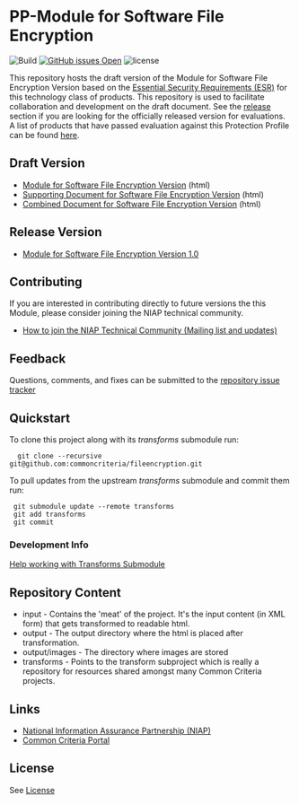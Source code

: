 PP-Module for Software File Encryption
===========
![Build](https://github.com/commoncriteria/fileencryption/workflows/Build/badge.svg)
[![GitHub issues Open](https://img.shields.io/github/issues/commoncriteria/fileencryption.svg?maxAge=2592000)](https://github.com/commoncriteria/fileencryption/issues)
![license](https://img.shields.io/badge/license-Unlicensed-blue.svg)

This repository hosts the draft version of the Module for Software File Encryption Version based on the 
[Essential Security Requirements (ESR)](https://commoncriteria.github.io/pp/fileencryption/fileencryption-esr.html) for this technology class of 
products. This repository is used to facilitate collaboration and development on the draft document. 
See the [release](#Release-Version) section if you are looking for the officially released version for evaluations. 
A list of products that have passed evaluation against this Protection Profile can be found [here](https://www.niap-ccevs.org/Product/PCL.cfm).

## Draft Version

* [Module for Software File Encryption Version](https://commoncriteria.github.io/pp/fileencryption/fileencryption-release.html) (html)
* [Supporting Document for Software File Encryption Version](https://commoncriteria.github.io/pp/fileencryption/fileencryption-sd.html) (html)
* [Combined Document for Software File Encryption Version](https://commoncriteria.github.io/pp/fileencryption/fileencryption.html) (html)

## Release Version
* [Module for Software File Encryption Version 1.0](https://www.niap-ccevs.org/Profile/Info.cfm?id=318)

## Contributing

If you are interested in contributing directly to future versions the this Module, please consider joining the NIAP technical community.
* [How to join the NIAP Technical Community (Mailing list and updates)](https://www.niap-ccevs.org/NIAP_Evolution/tech_communities.cfm)

## Feedback

Questions, comments, and fixes can be submitted to the [repository issue tracker](https://github.com/commoncriteria/fileencryption/issues)

## Quickstart
To clone this project along with its _transforms_ submodule run:

````
  git clone --recursive git@github.com:commoncriteria/fileencryption.git
````
To pull updates from the upstream _transforms_ submodule and commit them run:
````
 git submodule update --remote transforms
 git add transforms
 git commit
````

### Development Info
[Help working with Transforms Submodule](https://github.com/commoncriteria/transforms/wiki/Working-with-Transforms-as-a-Submodule)

## Repository Content
* input - Contains the 'meat' of the project. It's the input content (in XML form) that gets transformed to readable html.
* output - The output directory where the html is placed after transformation.
* output/images - The directory where images are stored
* transforms - Points to the transform subproject which is really a repository for resources shared amongst many Common Criteria projects.

## Links 
* [National Information Assurance Partnership (NIAP)](https://www.niap-ccevs.org/)
* [Common Criteria Portal](https://www.commoncriteriaportal.org/)

## License

See [License](./LICENSE)
